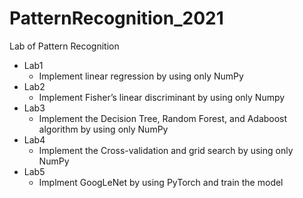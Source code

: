 # PatternRecognition_2021
Lab of Pattern Recognition
- Lab1
  - Implement linear regression by using only NumPy
- Lab2
  - Implement Fisher’s linear discriminant by using only Numpy
- Lab3
  - Implement the Decision Tree, Random Forest, and Adaboost algorithm by using only NumPy
- Lab4
  - Implement the Cross-validation and grid search by using only NumPy
- Lab5
  - Implment GoogLeNet by using PyTorch and train the model 
